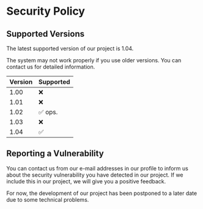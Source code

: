 # Security Policy

## Supported Versions

The latest supported version of our project is 1.04.

The system may not work properly if you use older versions. You can contact us for detailed information.

| Version | Supported          |
| ------- | ------------------ |
| 1.00   | :x: |
| 1.01   | :x:                |
| 1.02   | :white_check_mark: ops. | 
| 1.03   | :x:                |
| 1.04   | :white_check_mark:                |

## Reporting a Vulnerability

You can contact us from our e-mail addresses in our profile to inform us about the security vulnerability you have detected in our project. If we include this in our project, we will give you a positive feedback.

For now, the development of our project has been postponed to a later date due to some technical problems.
